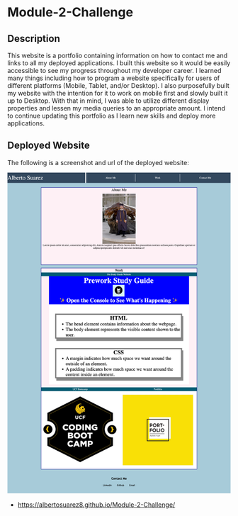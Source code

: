 # Module-2-Challenge

## Description

This website is a portfolio containing information on how to contact me and links to all my deployed applications. I built this website so it would be easily accessible to see my progress throughout my developer career. I learned many things including how to program a website specifically for users of different platforms (Mobile, Tablet, and/or Desktop). I also purposefully built my website with the intention for it to work on mobile first and slowly built it up to Desktop. With that in mind, I was able to utilize different display properties and lessen my media queries to an appropriate amount. I intend to continue updating this portfolio as I learn new skills and deploy more applications.

## Deployed Website

The following is a screenshot and url of the deployed website: 

![Screenshot of the deployed website](./assets/images/deployedwebsite.png)

- https://albertosuarez8.github.io/Module-2-Challenge/